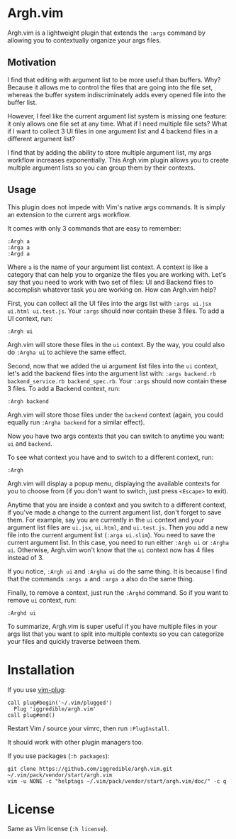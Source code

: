 # Argh.vim

Argh.vim is a lightweight plugin that extends the `:args` command by allowing you to contextually organize your args files.

## Motivation

I find that editing with argument list to be more useful than buffers. Why? Because it allows me to control the files that are going into the file set, whereas the buffer system indiscriminately adds every opened file into the buffer list.

However, I feel like the current argument list system is missing one feature: it only allows one file set at any time. What if I need multiple file sets? What if I want to collect 3 UI files in one argument list and 4 backend files in a different argument list?

I find that by adding the ability to store multiple argument list, my args workflow increases exponentially. This Argh.vim plugin allows you to create multiple argument lists so you can group them by their contexts.

## Usage

This plugin does not impede with Vim's native args commands. It is simply an extension to the current args workflow.

It comes with only 3 commands that are easy to remember:

```
:Argh a
:Arga a
:Argd a
```

Where `a` is the name of your argument list context. A context is like a category that can help you to organize the files you are working with. Let's say that you need to work with two set of files: UI and Backend files to accomplish whatever task you are working on. How can Argh.vim help?

First, you can collect all the UI files into the args list with `:args ui.jsx ui.html ui.test.js`. Your `:args` should now contain these 3 files. To add a UI context, run:

```
:Argh ui
```

Argh.vim will store these files in the `ui` context. By the way, you could also do `:Argha ui` to achieve the same effect.

Second, now that we added the ui argument list files into the `ui` context, let's add the backend files into the argument list with: `:args backend.rb backend_service.rb backend_spec.rb`. Your `:args` should now contain these 3 files. To add a Backend context, run:

```
:Argh backend
```

Argh.vim will store those files under the `backend` context (again, you could equally run `:Argha backend` for a similar effect). 

Now you have two args contexts that you can switch to anytime you want: `ui` and `backend`.

To see what context you have and to switch to a different context, run:

```
:Argh
```

Argh.vim will display a popup menu, displaying the available contexts for you to choose from (if you don't want to switch, just press `<Escape>` to exit).

Anytime that you are inside a context and you switch to a different context, if you've made a change to the current argument list, don't forget to save them. For example, say you are currently in the `ui` context and your argument list files are `ui.jsx`, `ui.html`, and `ui.test.js`. Then you add a new file into the current argument list (`:arga ui.slim`). You need to save the current argument list. In this case, you need to run either `:Argh ui` or `:Argha ui`. Otherwise, Argh.vim won't know that the `ui` context now has 4 files instead of 3.

If you notice, `:Argh ui` and `:Argha ui` do the same thing. It is because I find that the commands `:args a` and `:arga a` also do the  same thing.

Finally, to remove a context, just run the `:Arghd` command. So if you want to remove `ui` context, run:

```
:Arghd ui
```

To summarize, Argh.vim is super useful if you have multiple files in your args list that you want to split into multiple contexts so you can categorize your files and quickly traverse between them.

# Installation

If you use [vim-plug](https://github.com/junegunn/vim-plug):

```
call plug#begin('~/.vim/plugged')
  Plug 'iggredible/argh.vim'
call plug#end()
```

Restart Vim / source your vimrc, then run `:PlugInstall`.

It should work with other plugin managers too.

If you use packages (`:h packages`):

```
git clone https://github.com/iggredible/argh.vim.git ~/.vim/pack/vendor/start/argh.vim
vim -u NONE -c "helptags ~/.vim/pack/vendor/start/argh.vim/doc/" -c q
```

# License

Same as Vim license (`:h license`).

